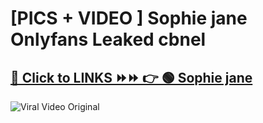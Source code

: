
 # [PICS + VIDEO ] Sophie jane Onlyfans Leaked cbnel

## <h2><a href="https://clipsfans.com/Sophie_jane&ref=git">🔗 Click to LINKS ⏩⏩ 👉 🟢 Sophie jane </a></h2>

<a href="https://clipsfans.com/Sophie_jane&ref=git" rel="nofollow" data-target="animated-image.originalLink"><img src="https://i.ibb.co.com/xMMVF88/686577567.gif" alt="Viral Video Original" style="max-width: 100%; display: inline-block;" data-target="animated-image.originalImage"></a>

